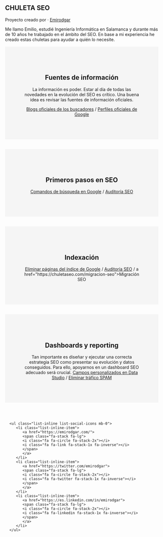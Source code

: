 
<section class="p-3 p-lg-5 d-flex d-column">
   <div class="my-auto">
      <h1 class="mb-0">CHULETA
         <span class="text-primary">SEO</span>
      </h1>
      <div class="subheading mb-5">Proyecto creado por ·
         <a href="https://emirodgar.com">Emirodgar</a>
      </div>
      <p class="mb-5">Me llamo Emilio, estudié Ingeniería Informática en Salamanca y durante más de 10 años he trabajado en el ámbito del SEO. En base a mi experiencia he creado estas chuletas para ayudar a quién lo necesite.</p>

<div class="section-container" style="background: #f5f5f5;padding: 3.75rem;margin-top: 0.9375rem;text-align: center;">
        <h2>Fuentes de información</h2>
        <p>La información es poder. Estar al día de todas las novedades en la evolución del SEO es crítico. Una buena idea es revisar las fuentes de información oficiales.</p>
        <p><a href="https://chuletaseo.com/blogs-oficiales">Blogs oficiales de los buscadores</a> / <a href="https://chuletaseo.com/perfiles-oficiales-google">Perfiles oficiales de Google</a></p>
</div>

<br/>

<div class="section-container" style="background: #f5f5f5;padding: 3.75rem;margin-top: 0.9375rem;text-align: center;">
        <h2>Primeros pasos en SEO</h2>
        <p><a href="https://chuletaseo.com/comandos-busqueda-google">Comandos de búsqueda en Google</a> / <a href="https://chuletaseo.com/auditoria-seo">Auditoría SEO</a> </p>
</div>

<br/>

<div class="section-container" style="background: #f5f5f5;padding: 3.75rem;margin-top: 0.9375rem;text-align: center;">
        <h2>Indexación</h2>
        <p><a href="https://chuletaseo.com/eliminar-pagina-indexada-google">Eliminar páginas del índice de Google</a> / <a href="https://chuletaseo.com/auditoria-seo">Auditoría SEO</a> / a href="https://chuletaseo.com/migracion-seo">Migración SEO</a>
 </p>
</div>

<br/>



<div class="section-container" style="background: #f5f5f5;padding: 3.75rem;margin-top: 0.9375rem;text-align: center;">
        <h2>Dashboards y reporting</h2>
        <p>Tan importante es diseñar y ejecutar una correcta estrategia SEO como presentar su evolución y datos conseguidos. Para ello, apoyarnos en un dashboard SEO adecuado será crucial. <a href="https://chuletaseo.com/campos-personalizados-data-studio">Campos personalizados en Data Studio</a> / <a href="https://chuletaseo.com/eliminar-trafico-spam-robot">Eliminar tráfico SPAM</a> </p>
</div>

<br/><br/>

      <ul class="list-inline list-social-icons mb-0">
         <li class="list-inline-item">
            <a href="https://emirodgar.com/">
            <span class="fa-stack fa-lg">
            <i class="fa fa-circle fa-stack-2x"></i>
            <i class="fa fa-link fa-stack-1x fa-inverse"></i>
            </span>
            </a>
         </li>
         <li class="list-inline-item">
            <a href="https://twitter.com/emirodgar">
            <span class="fa-stack fa-lg">
            <i class="fa fa-circle fa-stack-2x"></i>
            <i class="fa fa-twitter fa-stack-1x fa-inverse"></i>
            </span>
            </a>
         </li>
         <li class="list-inline-item">
            <a href="https://es.linkedin.com/in/emirodgar">
            <span class="fa-stack fa-lg">
            <i class="fa fa-circle fa-stack-2x"></i>
            <i class="fa fa-linkedin fa-stack-1x fa-inverse"></i>
            </span>
            </a>
         </li>
      </ul>
   </div>
</section>
<!--stackedit_data:
eyJoaXN0b3J5IjpbLTk0MzE1MDAwMywtNDQ5NTY5MTQsMjA3ND
gwODk2NiwxMjU1ODczNTczLDExNTM1ODYwNzQsLTExNDgwNjIy
NCwxMjU2NTc5MTY4LDEzNDQxMTE1MDMsMTc4MzkwMzcwMV19
-->